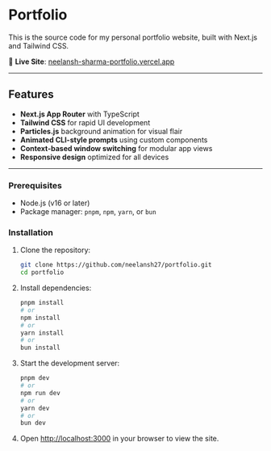 # Portfolio

This is the source code for my personal portfolio website, built with Next.js and Tailwind CSS.

🔗 **Live Site**: [neelansh-sharma-portfolio.vercel.app](https://neelansh-sharma-portfolio.vercel.app)

---

## Features

* **Next.js App Router** with TypeScript
* **Tailwind CSS** for rapid UI development
* **Particles.js** background animation for visual flair
* **Animated CLI-style prompts** using custom components
* **Context-based window switching** for modular app views
* **Responsive design** optimized for all devices

---

### Prerequisites

* Node.js (v16 or later)
* Package manager: `pnpm`, `npm`, `yarn`, or `bun`

### Installation

1. Clone the repository:

   ```bash
   git clone https://github.com/neelansh27/portfolio.git
   cd portfolio
   ```



2. Install dependencies:

   ```bash
   pnpm install
   # or
   npm install
   # or
   yarn install
   # or
   bun install
   ```



3. Start the development server:

   ```bash
   pnpm dev
   # or
   npm run dev
   # or
   yarn dev
   # or
   bun dev
   ```
   
4. Open [http://localhost:3000](http://localhost:3000) in your browser to view the site.
